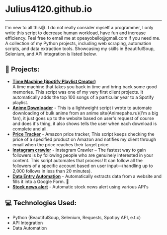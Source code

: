 # Julius4120.github.io
<hr>
I'm new to all this😅.
I do not really consider myself a programmer, I only write this script to decrease human workload, have fun and increase efficiency. Feel free to email me at opeayobello@gmail.com if you need me.
</hr>
A collection of my Python projects, including web scraping, automation scripts, and data extraction tools. Showcasing my skills in BeautifulSoup, Selenium, and API integration is listed below.

## 🔹 Projects:
- **[Time Machine (Spotify Playlist Creator)](https://github.com/Julius4120/Julius4120.github.io/blob/main/Time_machine.py)**  
  A time machine that takes you back in time and bring back some good memories. This script was one of my very first client projects. It automatically adds the top 100 songs of a particular year to a Spotify playlist.  
- **[Anime Downloader](https://github.com/Julius4120/Julius4120.github.io/tree/main/Anime%20downloader)** - This is a lightweight script i wrote to automate downloading of bulk anime from an anime site(Animepahe.ru)(I'm a big fan), it just goes up to the website based on user's request of course and does it's thing, it also shows tells the user when each download is complete and all.
- **[Price Tracker](https://github.com/Julius4120/Julius4120.github.io/blob/main/Price_tracker.py)** - Amazon price tracker, This script keeps checking the price of a specified product on Amazon and notifies my client through email when the price reaches their target price.
- **[Instagram crawler](https://github.com/Julius4120/Julius4120.github.io/tree/main/Instagram_crawler)** - Instagram Crawler – The fastest way to gain followers is by following people who are genuinely interested in your content. This script automates that process! It can follow all the followers of a specific account based on user input—(handling up to 2,000 follows in less than 20 minutes).
- **[Data Entry Automation](https://github.com/Julius4120/Julius4120.github.io/blob/main/Data_entry_automation.py)** - Automatically extracts data from a website and fills it into a Google Form. 🚀
- **[Stock news alert](https://github.com/Julius4120/Julius4120.github.io/blob/main/Stock_news_alert.py)** - Automatic stock news alert using various API's

## 💻 Technologies Used:
- Python (BeautifulSoup, Selenium, Requests, Spotipy API, e.t.c)  
- API Integration  
- Data Automation  
